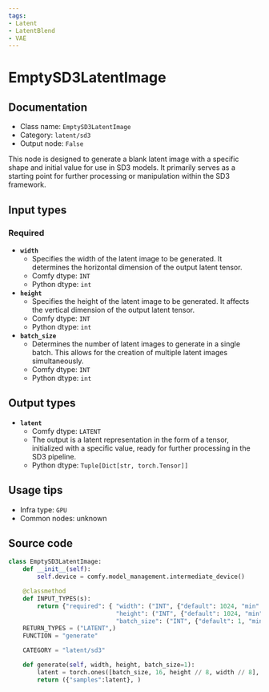 ```yaml
---
tags:
- Latent
- LatentBlend
- VAE
---
```


# EmptySD3LatentImage
## Documentation
- Class name: `EmptySD3LatentImage`
- Category: `latent/sd3`
- Output node: `False`

This node is designed to generate a blank latent image with a specific shape and initial value for use in SD3 models. It primarily serves as a starting point for further processing or manipulation within the SD3 framework.
## Input types
### Required
- **`width`**
    - Specifies the width of the latent image to be generated. It determines the horizontal dimension of the output latent tensor.
    - Comfy dtype: `INT`
    - Python dtype: `int`
- **`height`**
    - Specifies the height of the latent image to be generated. It affects the vertical dimension of the output latent tensor.
    - Comfy dtype: `INT`
    - Python dtype: `int`
- **`batch_size`**
    - Determines the number of latent images to generate in a single batch. This allows for the creation of multiple latent images simultaneously.
    - Comfy dtype: `INT`
    - Python dtype: `int`
## Output types
- **`latent`**
    - Comfy dtype: `LATENT`
    - The output is a latent representation in the form of a tensor, initialized with a specific value, ready for further processing in the SD3 pipeline.
    - Python dtype: `Tuple[Dict[str, torch.Tensor]]`
## Usage tips
- Infra type: `GPU`
- Common nodes: unknown


## Source code
```python
class EmptySD3LatentImage:
    def __init__(self):
        self.device = comfy.model_management.intermediate_device()

    @classmethod
    def INPUT_TYPES(s):
        return {"required": { "width": ("INT", {"default": 1024, "min": 16, "max": nodes.MAX_RESOLUTION, "step": 8}),
                              "height": ("INT", {"default": 1024, "min": 16, "max": nodes.MAX_RESOLUTION, "step": 8}),
                              "batch_size": ("INT", {"default": 1, "min": 1, "max": 4096})}}
    RETURN_TYPES = ("LATENT",)
    FUNCTION = "generate"

    CATEGORY = "latent/sd3"

    def generate(self, width, height, batch_size=1):
        latent = torch.ones([batch_size, 16, height // 8, width // 8], device=self.device) * 0.0609
        return ({"samples":latent}, )

```
